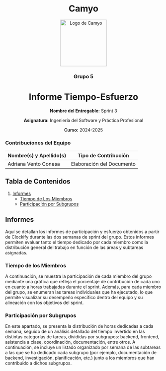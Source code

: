 <h1 align="center">
  Camyo
</h1>

<p align="center">
  <img src="https://i.imgur.com/C72nY4p.png" alt="Logo de Camyo" width="150">
</p>

<h3 align="center">
  <strong>Grupo 5</strong>
</h3>

<h1 align="center">
  <strong>Informe Tiempo-Esfuerzo</strong>
</h1>

<p align="center">
  <strong>Nombre del Entregable:</strong> Sprint 3
</p>
<p align="center">
  <strong>Asignatura:</strong> Ingeniería del Software y Práctica Profesional  
</p>
<p align="center">
  <strong>Curso:</strong> 2024-2025  
</p>

### Contribuciones del Equipo

| Nombre(s) y Apellido(s)       | Tipo de Contribución          |
|-------------------------------|-------------------------------|
| Adriana Vento Conesa          | Elaboración del Documento     |

## Tabla de Contenidos

1. [Informes](#informes)
    - [Tiempo de Los Miembros](#tiempo-de-los-miembros)
    - [Participación por Subgrupos](#participación-por-subgrupos)


## Informes

Aquí se detallan los informes de participación y esfuerzo obtenidos a partir de Clockify durante las dos semanas de sprint del grupo. Estos informes permiten evaluar tanto el tiempo dedicado por cada miembro como la distribución general del trabajo en función de las áreas y subtareas asignadas.

### Tiempo de los Miembros

A continuación, se muestra la participación de cada miembro del grupo mediante una gráfica que refleja el porcentaje de contribución de cada uno en cuanto a horas trabajadas durante el sprint. Además, para cada miembro del grupo, se enumeran las tareas individuales que ha ejecutado, lo que permite visualizar su desempeño específico dentro del equipo y su alineación con los objetivos del sprint.

### Participación por Subgrupos

En este apartado, se presenta la distribución de horas dedicadas a cada semana, seguido de un análisis detallado del tiempo invertido en las distintas categorías de tareas, divididas por subgrupos: backend, frontend, asistencia a clase, coordinación, documentación, entre otros. A continuación, se incluye un listado organizado por semana de las subtareas a las que se ha dedicado cada subgrupo (por ejemplo, documentación de backend, investigación, planificación, etc.) junto a los miembros que han contribuido a dichos subgrupos.
